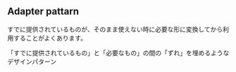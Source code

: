 ## Adapter pattarn

すでに提供されているものが、そのまま使えない時に必要な形に変換してから利用することがよくあります。

「すでに提供されているもの」と「必要なもの」の間の「ずれ」を埋めるようなデザインパターン
